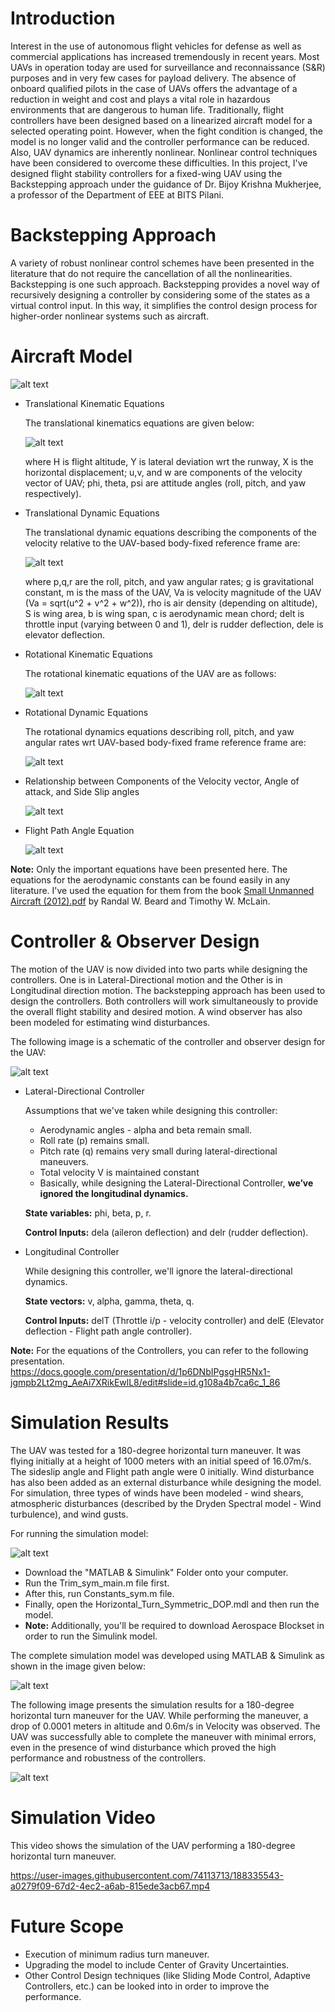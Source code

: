 # Introduction 
Interest in the use of autonomous flight vehicles for defense as well as commercial applications has increased tremendously in recent years. Most UAVs in operation today are used for surveillance and reconnaissance (S&R) purposes and in very few cases for payload delivery. The absence of onboard qualified pilots in the case of UAVs offers the advantage of a reduction in weight and cost and plays a vital role in hazardous environments that are dangerous to human life. Traditionally, flight controllers have been designed based on a linearized aircraft model for a selected operating point. However, when the fight condition is changed, the model is no longer valid and the controller performance can be reduced. Also, UAV dynamics are inherently nonlinear. Nonlinear control techniques have been considered to overcome these difficulties. In this project, I've designed flight stability controllers for a fixed-wing UAV using the Backstepping approach under the guidance of Dr. Bijoy Krishna Mukherjee, a professor of the Department of EEE at BITS Pilani.  

# Backstepping Approach 
A variety of robust nonlinear control schemes have been presented in the literature that do not require the cancellation of all the nonlinearities. Backstepping is one such approach. Backstepping provides a novel way of recursively designing a controller by considering some of the states as a virtual control input. In this way, it simplifies the control design process for higher-order nonlinear systems such as aircraft. 

# Aircraft Model 
![alt text](https://github.com/Karthik-Rajgopal/UAV-Backstepping-Control/blob/main/Images/Aircraft%20Dynamics.jpg?raw=true)
* Translational Kinematic Equations 
  
  The translational kinematics equations are given below: 

  ![alt text](https://github.com/Karthik-Rajgopal/UAV-Backstepping-Control/blob/main/Images/Translational%20Kinematic%20Equations.jpg)
  
  where H is flight altitude, Y is lateral deviation wrt the runway, X is the horizontal displacement; u,v, and w are components of the velocity vector of UAV; phi, theta, psi are attitude angles (roll, pitch, and yaw respectively). 
* Translational Dynamic Equations

  The translational dynamic equations describing the components of the velocity relative to the UAV-based body-fixed reference frame are: 
  
  ![alt text](https://github.com/Karthik-Rajgopal/UAV-Backstepping-Control/blob/main/Images/Translational%20Dynamics%20Equations.jpg)
  
  where p,q,r are the roll, pitch, and yaw angular rates; g is gravitational constant, m is the mass of the UAV, Va is velocity magnitude of the UAV (Va = sqrt(u^2 + v^2 + w^2)), rho is air density (depending on altitude), S is wing area, b is wing span, c is aerodynamic mean chord; delt is throttle input (varying between 0 and 1), delr is rudder deflection, dele is elevator deflection.   
* Rotational Kinematic Equations 

  The rotational kinematic equations of the UAV are as follows: 
  
  ![alt text](https://github.com/Karthik-Rajgopal/UAV-Backstepping-Control/blob/main/Images/Rotational%20Kinematics%20Equation.jpg)
  
* Rotational Dynamic Equations
  
  The rotational dynamics equations describing roll, pitch, and yaw angular rates wrt UAV-based body-fixed frame reference frame are:
  
  ![alt text](https://github.com/Karthik-Rajgopal/UAV-Backstepping-Control/blob/main/Images/Rotational%20Dynamics%20Equation.jpg)
  
* Relationship between Components of the Velocity vector, Angle of attack, and Side Slip angles

  ![alt text](https://github.com/Karthik-Rajgopal/UAV-Backstepping-Control/blob/main/Images/Relationship%20btn%20V%2C%20alpha%20and%20Beta.jpg)
  
* Flight Path Angle Equation 

  ![alt text](https://github.com/Karthik-Rajgopal/UAV-Backstepping-Control/blob/main/Images/Flight%20Path%20Angle%20Eqn.jpg)  
  
**Note:** Only the important equations have been presented here. The equations for the aerodynamic constants can be found easily in any literature. I've used the equation for them from the book [Small Unmanned Aircraft (2012).pdf](https://github.com/Karthik-Rajgopal/UAV-Backstepping-Control/files/9485598/Small.Unmanned.Aircraft.2012.pdf) by Randal W. Beard and Timothy W. McLain. 


# Controller & Observer Design 
The motion of the UAV is now divided into two parts while designing the controllers. One is in Lateral-Directional motion and the Other is in Longitudinal direction motion. The backstepping approach has been used to design the controllers. Both controllers will work simultaneously to provide the overall flight stability and desired motion. A wind observer has also been modeled for estimating wind disturbances.

The following image is a schematic of the controller and observer design for the UAV: 

![alt text](https://github.com/Karthik-Rajgopal/UAV-Backstepping-Control/blob/main/Images/Block%20Diagram.jpg)
* Lateral-Directional Controller

  Assumptions that we've taken while designing this controller: 
  
  * Aerodynamic angles - alpha and beta remain small.
  * Roll rate (p) remains small.
  * Pitch rate (q) remains very small during lateral-directional maneuvers.
  * Total velocity V is maintained constant 
  * Basically, while designing the Lateral-Directional Controller, **we’ve ignored the longitudinal dynamics.**
  
  **State variables:** phi, beta, p, r.
  
  **Control Inputs:** dela (aileron deflection) and delr (rudder deflection). 
  
* Longitudinal Controller

  While designing this controller, we'll ignore the lateral-directional dynamics.
  
  **State vectors:** v, alpha, gamma, theta, q.
  
  **Control Inputs:** delT (Throttle i/p - velocity controller) and delE (Elevator deflection - Flight path angle controller).
  
**Note:** For the equations of the Controllers, you can refer to the following presentation. 
https://docs.google.com/presentation/d/1p6DNbIPgsgHR5Nx1-jgmpb2Lt2mg_AeAi7XRikEwlL8/edit#slide=id.g108a4b7ca6c_1_86

# Simulation Results 
The UAV was tested for a 180-degree horizontal turn maneuver. It was flying initially at a height of 1000 meters with an initial speed of 16.07m/s. The sideslip angle and Flight path angle were 0 initially. Wind disturbance has also been added as an external disturbance while designing the model. For simulation, three types of winds have been modeled - wind shears, atmospheric disturbances (described by the Dryden Spectral model - Wind turbulence), and wind gusts. 

For running the simulation model: 

![alt text](https://github.com/Karthik-Rajgopal/UAV-Backstepping-Control/blob/main/Images/Model%20Running%20Instructions.jpg)

* Download the "MATLAB & Simulink" Folder onto your computer. 
* Run the Trim_sym_main.m file first. 
* After this, run Constants_sym.m file. 
* Finally, open the Horizontal_Turn_Symmetric_DOP.mdl and then run the model.
* **Note:** Additionally, you'll be required to download Aerospace Blockset in order to run the Simulink model. 

The complete simulation model was developed using MATLAB & Simulink as shown in the image given below: 

![alt text](https://github.com/Karthik-Rajgopal/UAV-Backstepping-Control/blob/main/Images/Simulink%20Model.jpg)

The following image presents the simulation results for a 180-degree horizontal turn maneuver for the UAV. While performing the maneuver, a drop of 0.0001 meters in altitude and 0.6m/s in Velocity was observed. The UAV was successfully able to complete the maneuver with minimal errors, even in the presence of wind disturbance which proved the high performance and robustness of the controllers. 

![alt text](https://github.com/Karthik-Rajgopal/UAV-Backstepping-Control/blob/main/Images/Simulation%20Results.jpg)

# Simulation Video 
This video shows the simulation of the UAV performing a 180-degree horizontal turn maneuver. 

https://user-images.githubusercontent.com/74113713/188335543-a0279f09-67d2-4ec2-a6ab-815ede3acb67.mp4

# Future Scope
* Execution of minimum radius turn maneuver.
* Upgrading the model to include Center of Gravity Uncertainties. 
* Other Control Design techniques (like Sliding Mode Control, Adaptive Controllers, etc.) can be looked into in order to improve the performance. 
